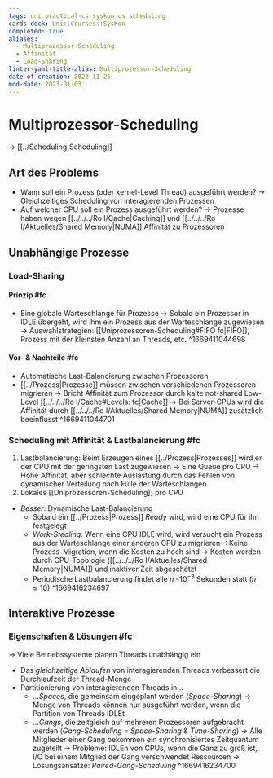 ```yaml
---
tags: uni practical-cs syskon os scheduling
cards-deck: Uni::Courses::SysKon
completed: true
aliases:
  - Multiprozessor-Scheduling
  - Affinität
  - Load-Sharing
linter-yaml-title-alias: Multiprozessor-Scheduling
date-of-creation: 2022-11-25
mod-date: 2023-01-03
---
```


# Multiprozessor-Scheduling
→ [[../Scheduling|Scheduling]]

## Art des Problems
- Wann soll ein Prozess (oder kernel-Level Thread) ausgeführt werden?
	→ Gleichzeitiges Scheduling von interagierenden Prozessen
- Auf welcher CPU soll ein Prozess ausgeführt werden?
	→ Prozesse haben wegen [[../../../Ro I/Cache|Caching]] und [[../../../Ro I/Aktuelles/Shared Memory|NUMA]] Affinität zu Prozessoren

## Unabhängige Prozesse

### Load-Sharing

#### Prinzip #fc
- Eine globale Warteschlange für Prozesse
	→ Sobald ein Prozessor in IDLE übergeht, wird ihm ein Prozess aus der Warteschlange zugewiesen
	→ Auswahlstrategien: [[Uniprozessoren-Scheduling#FIFO fc|FIFO]], Prozess mit der kleinsten Anzahl an Threads, etc.
^1669411044698

#### Vor- & Nachteile #fc
- Automatische Last-Balancierung zwischen Prozessoren
- [[../Prozess|Prozesse]] müssen zwischen verschiedenen Prozessoren migrieren
	→ Bricht Affinität zum Prozessor durch kalte not-shared Low-Level [[../../../Ro I/Cache#Levels: fc|Cache]]
	→ Bei Server-CPUs wird die Affinität durch [[../../../Ro I/Aktuelles/Shared Memory|NUMA]] zusätzlich beeinflusst
^1669411044701

### Scheduling mit Affinität & Lastbalancierung #fc
1. Lastbalancierung: Beim Erzeugen eines [[../Prozess|Prozesses]] wird er der CPU mit der geringsten Last zugewiesen
	→ Eine Queue pro CPU
	→ Hohe Affinität, aber schlechte Auslastung durch das Fehlen von dynamischer Verteilung nach Fülle der Warteschlangen
2. Lokales [[Uniprozessoren-Scheduling]] pro CPU
- *Besser*: Dynamische Last-Balancierung
	- Sobald ein [[../Prozess|Prozess]] *Ready* wird, wird eine CPU für ihn festgelegt
	- *Work-Stealing*: Wenn eine CPU IDLE wird, wird versucht ein Prozess aus der Warteschlange einer anderen CPU zu migrieren
		→Keine Prozess-Migration, wenn die Kosten zu hoch sind
		→ Kosten werden durch CPU-Topologie ([[../../../Ro I/Aktuelles/Shared Memory|NUMA]]) und inaktiver Zeit abgeschätzt
	- Periodische Lastbalancierung findet alle $n\cdot10^{-3}$ Sekunden statt ($n\leq10$)
^1669416234697

## Interaktive Prozesse

### Eigenschaften & Lösungen #fc
→ Viele Betriebssysteme planen Threads unabhängig ein
- Das *gleichzeitige Ablaufen* von interagierenden Threads verbessert die Durchlaufzeit der Thread-Menge
- Partitionierung von interagierenden Threads in…
	- …*Spaces*, die gemeinsam eingeplant werden (*Space-Sharing*)
		→ Menge von Threads können nur ausgeführt werden, wenn die Partition von Threads IDLEt
	- …*Gangs*, die zeitgleich auf mehreren Prozessoren aufgebracht werden (*Gang-Scheduling* = *Space-Sharing* & *Time-Sharing*)
		→ Alle Mitglieder einer Gang bekommen ein synchronisiertes Zeitquantum zugeteilt
		→ Probleme: IDLEn von CPUs, wenn die Ganz zu groß ist, I/O bei einem Mitglied der Gang verschwendet Ressourcen
		→ Lösungsansätze: *Paired-Gang-Scheduling*
^1669416234700
